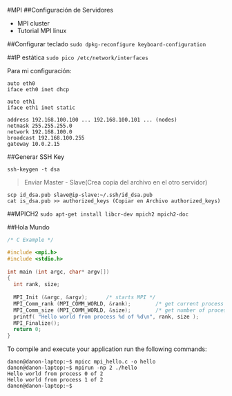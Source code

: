 #MPI
##Configuración de Servidores
* MPI cluster
* Tutorial MPI linux


##Configurar teclado
`sudo dpkg-reconfigure keyboard-configuration`

##IP estática
`sudo pico /etc/network/interfaces`

Para mi configuración:

```
auto eth0
iface eth0 inet dhcp

auto eth1
iface eth1 inet static

address 192.168.100.100 ... 192.168.100.101 ... (nodes)
netmask 255.255.255.0
network 192.168.100.0
broadcast 192.168.100.255
gateway 10.0.2.15
```

##Generar SSH Key

`ssh-keygen -t dsa`

>Enviar Master - Slave(Crea copia del archivo en el otro servidor)

```
scp id_dsa.pub slave@ip-slave:~/.ssh/id_dsa.pub
cat is_dsa.pub >> authorized_keys (Copiar en Archivo authorized_keys)
```

##MPICH2
`sudo apt-get install libcr-dev mpich2 mpich2-doc`

##Hola Mundo
```C++
/* C Example */

#include <mpi.h>
#include <stdio.h>
 
int main (int argc, char* argv[])
{
  int rank, size;
 
  MPI_Init (&argc, &argv);      /* starts MPI */
  MPI_Comm_rank (MPI_COMM_WORLD, &rank);        /* get current process id */
  MPI_Comm_size (MPI_COMM_WORLD, &size);        /* get number of processes */
  printf( "Hello world from process %d of %d\n", rank, size );
  MPI_Finalize();
  return 0;
}
```

To compile and execute your application run the following commands:

```
danon@danon-laptop:~$ mpicc mpi_hello.c -o hello
danon@danon-laptop:~$ mpirun -np 2 ./hello
Hello world from process 0 of 2
Hello world from process 1 of 2
danon@danon-laptop:~$
```

